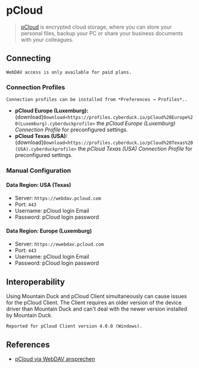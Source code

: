 pCloud
====

> [pCloud](https://www.pcloud.com/) is encrypted cloud storage, where you can store your personal files, backup your PC or share your business documents with your colleagues.

## Connecting

```{attention}
WebDAV access is only available for paid plans.
```

### Connection Profiles

```{note}
Connection profiles can be installed from *Preferences → Profiles*..
```

- **pCloud Europe (Luxemburg):** {download}`Download<https://profiles.cyberduck.io/pCloud%20Europe%20(Luxemburg).cyberduckprofile>` the *pCloud Europe (Luxemburg) Connection Profile* for preconfigured settings.
- **pCloud Texas (USA):** {download}`Download<https://profiles.cyberduck.io/pCloud%20Texas%20(USA).cyberduckprofile>` the *pCloud Texas (USA) Connection Profile* for preconfigured settings.	

### Manual Configuration

#### Data Region: USA (Texas)

- Server: `https://webdav.pcloud.com`
- Port: `443`
- Username: pCloud login Email
- Password: pCloud login password

#### Data Region: Europe (Luxemburg)

- Server: `https://ewebdav.pcloud.com`
- Port: `443`
- Username: pCloud login Email
- Password: pCloud login password

## Interoperability

Using Mountain Duck and pCloud Client simultaneously can cause issues for the pCloud Client. The Client requires an older version of the device driver than Mountain Duck and can't deal with the newer version installed by Mountain Duck. 

```{note}
Reported for pCloud Client version 4.0.0 (Windows).
```

## References

- [pCloud via WebDAV ansprechen](https://www.techstream.at/pcloud-via-webdav-ansprechen-geht-das/)